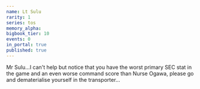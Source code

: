 ```yaml
---
name: Lt Sulu
rarity: 1
series: tos
memory_alpha:
bigbook_tier: 10
events: 0
in_portal: true
published: true
---
```


Mr Sulu...I can't help but notice that you have the worst primary SEC stat in the game and an even worse command score than Nurse Ogawa, please go and dematerialise yourself in the transporter...
